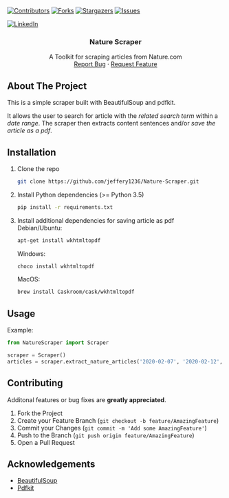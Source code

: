 <!--
*** Thanks for checking out the Best-README-Template. If you have a suggestion
*** that would make this better, please fork the repo and create a pull request
*** or simply open an issue with the tag "enhancement".
*** Thanks again! Now go create something AMAZING! :D
-->



<!-- PROJECT SHIELDS -->
<!--
*** I'm using markdown "reference style" links for readability.
*** Reference links are enclosed in brackets [ ] instead of parentheses ( ).
*** See the bottom of this document for the declaration of the reference variables
*** for contributors-url, forks-url, etc. This is an optional, concise syntax you may use.
*** https://www.markdownguide.org/basic-syntax/#reference-style-links
-->
[![Contributors][contributors-shield]][contributors-url]
[![Forks][forks-shield]][forks-url]
[![Stargazers][stars-shield]][stars-url]
[![Issues][issues-shield]][issues-url]
<!-- [![MIT License][license-shield]] -->
[![LinkedIn][linkedin-shield]][linkedin-url]

<p align="center">
  <h3 align="center">Nature Scraper</h3>

  <p align="center">
    A Toolkit for scraping articles from Nature.com
    <br />
    <a href="https://github.com/jeffery1236/NatureScraper/issues">Report Bug</a>
    ·
    <a href="https://github.com/jeffery1236/NatureScraper/issues">Request Feature</a>
  </p>
</p>


<!-- ABOUT THE PROJECT -->
## About The Project
This is a simple scraper built with BeautifulSoup and pdfkit.</br>

It allows the user to search for article with the *related search term* within a *date range*. The scraper then extracts content sentences and/or *save the article as a pdf*.


## Installation

1. Clone the repo
   ```sh
   git clone https://github.com/jeffery1236/Nature-Scraper.git
   ```
2. Install Python dependencies (>= Python 3.5)
    ```sh
    pip install -r requirements.txt
    ```
3. Install additional dependencies for saving article as pdf </br>
    Debian/Ubuntu:
    ```sh
    apt-get install wkhtmltopdf
    ```
    Windows:
    ```sh
    choco install wkhtmltopdf
    ```
    MacOS:
    ```sh
    brew install Caskroom/cask/wkhtmltopdf
    ```



<!-- USAGE EXAMPLES -->
## Usage

Example:

```python
from NatureScraper import Scraper

scraper = Scraper()
articles = scraper.extract_nature_articles('2020-02-07', '2020-02-12', 'coronavirus', save_pdf=True, pdf_dir='./saved_articles')
```



<!-- CONTRIBUTING -->
## Contributing

Additonal features or bug fixes are **greatly appreciated**.

1. Fork the Project
2. Create your Feature Branch (`git checkout -b feature/AmazingFeature`)
3. Commit your Changes (`git commit -m 'Add some AmazingFeature'`)
4. Push to the Branch (`git push origin feature/AmazingFeature`)
5. Open a Pull Request

<!-- LICENSE -->
<!-- ## License

Distributed under the MIT License. See `LICENSE` for more information. -->

<!-- ACKNOWLEDGEMENTS -->
## Acknowledgements
* [BeautifulSoup](https://pypi.org/project/beautifulsoup4/)
* [Pdfkit](https://pdfkit.org/)



[contributors-shield]: https://img.shields.io/github/contributors/othneildrew/Best-README-Template.svg?style=for-the-badge
[contributors-url]: https://github.com/jeffery1236/NatureScraper/graphs/contributors
[forks-shield]: https://img.shields.io/github/forks/jeffery1236/NatureScraper
[forks-url]: https://github.com/jeffery1236/NatureScraper/network/members
[stars-shield]: https://img.shields.io/github/stars/jeffery1236/NatureScraper
[stars-url]: https://github.com/jeffery1236/NatureScraper/stargazers
[issues-shield]: https://img.shields.io/github/issues/jeffery1236/NatureScraper
[issues-url]: https://github.com/jeffery1236/NatureScraper/issues
[license-shield]: https://img.shields.io/github/license/jeffery1236/NatureScraper
<!-- [license-url]: https://github.com/jeffery1236/NatureScraper/blob/master/LICENSE.txt -->
[linkedin-shield]: https://img.shields.io/badge/-LinkedIn-black.svg?style=for-the-badge&logo=linkedin&colorB=555
[linkedin-url]: https://www.linkedin.com/in/jeffery-cao-siming/
